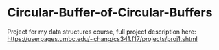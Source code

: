 # Circular-Buffer-of-Circular-Buffers
Project for my data structures course, full project description here: https://userpages.umbc.edu/~chang/cs341.f17/projects/proj1.shtml
